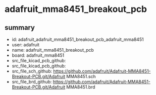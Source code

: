 # adafruit_mma8451_breakout_pcb
 
## summary 
* id: adafruit_adafruit_mma8451_breakout_pcb_adafruit_mma8451
* user: adafruit
* name: adafruit_mma8451_breakout_pcb
* board: adafruit_mma8451
* src_file_kicad_pcb_github: 
* src_file_kicad_pcb_github: 
* src_file_sch_github: https://github.com/adafruit/Adafruit-MMA8451-Breakout-PCB.git/Adafruit MMA8451.sch
* src_file_brd_github: https://github.com/adafruit/Adafruit-MMA8451-Breakout-PCB.git/Adafruit MMA8451.brd



